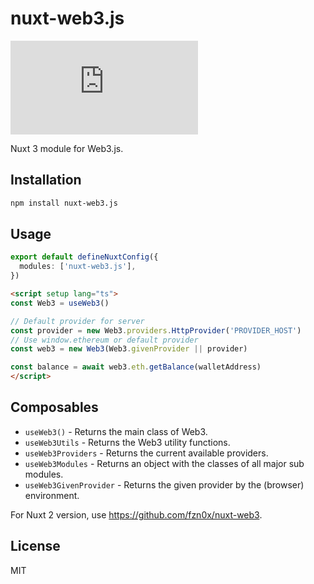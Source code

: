 # nuxt-web3.js

[![Version](https://img.shields.io/npm/v/nuxt-web3.js?style=flat&colorA=000000&colorB=000000)](https://www.npmjs.com/package/nuxt-web3.js)

Nuxt 3 module for Web3.js.

## Installation

```bash
npm install nuxt-web3.js
```

## Usage

```ts
export default defineNuxtConfig({
  modules: ['nuxt-web3.js'],
})
```

```html
<script setup lang="ts">
const Web3 = useWeb3()

// Default provider for server
const provider = new Web3.providers.HttpProvider('PROVIDER_HOST')
// Use window.ethereum or default provider
const web3 = new Web3(Web3.givenProvider || provider)

const balance = await web3.eth.getBalance(walletAddress)
</script>
```

## Composables

- `useWeb3()` - Returns the main class of Web3.
- `useWeb3Utils` - Returns the Web3 utility functions.
- `useWeb3Providers` - Returns the current available providers.
- `useWeb3Modules` - Returns an object with the classes of all major sub modules.
- `useWeb3GivenProvider` - Returns the given provider by the (browser) environment.

For Nuxt 2 version, use https://github.com/fzn0x/nuxt-web3.

## License

MIT
